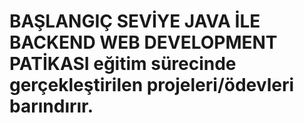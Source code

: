 # BAŞLANGIÇ SEVİYE JAVA İLE BACKEND WEB DEVELOPMENT PATİKASI eğitim sürecinde gerçekleştirilen projeleri/ödevleri barındırır.
